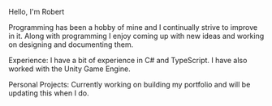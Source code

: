 Hello, I'm Robert

Programming has been a hobby of mine and I continually strive to improve in it.
Along with programming I enjoy coming up with new ideas and working on designing and documenting them.

Experience:
I have a bit of experience in C# and TypeScript. I have also worked with the Unity Game Engine.

Personal Projects:
Currently working on building my portfolio and will be updating this when I do.
